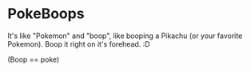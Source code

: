 # PokeBoops

It's like "Pokemon" and "boop", like booping a Pikachu (or your favorite Pokemon). Boop it right on it's forehead. :D

(Boop == poke)
